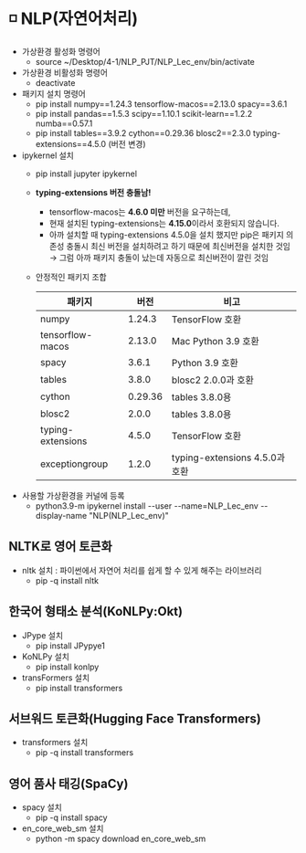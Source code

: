 # ◽ NLP(자연어처리)
- 가상환경 활성화 명령어
    - source ~/Desktop/4-1/NLP_PJT/NLP_Lec_env/bin/activate
- 가상환경 비활성화 명령어
    - deactivate
- 패키지 설치 명령어
    - pip install numpy==1.24.3 tensorflow-macos==2.13.0 spacy==3.6.1
    - pip install pandas==1.5.3 scipy==1.10.1 scikit-learn==1.2.2 numba==0.57.1
    - pip install tables==3.9.2 cython==0.29.36 blosc2==2.3.0 typing-extensions==4.5.0 (버전 변경)
- ipykernel 설치
    - pip install jupyter ipykernel
    - **typing-extensions 버전 충돌남!**
        - tensorflow-macos는 **4.6.0 미만** 버전을 요구하는데,
        - 현재 설치된 typing-extensions는 **4.15.0**이라서 호환되지 않습니다.
        - 아까 설치할 때 typing-extensions 4.5.0을 설치 했지만 pip은 패키지 의존성 충돌시 최신 버전을 설치하려고 하기 때문에 최신버전을 설치한 것임 → 그럼 아까 패키지 충돌이 났는데 자동으로 최신버전이 깔린 것임
    - 안정적인 패키지 조합
        
        
        | **패키지** | **버전** | **비고** |
        | --- | --- | --- |
        | numpy | 1.24.3 | TensorFlow 호환 |
        | tensorflow-macos | 2.13.0 | Mac Python 3.9 호환 |
        | spacy | 3.6.1 | Python 3.9 호환 |
        | tables | 3.8.0 | blosc2 2.0.0과 호환 |
        | cython | 0.29.36 | tables 3.8.0용 |
        | blosc2 | 2.0.0 | tables 3.8.0용 |
        | typing-extensions | 4.5.0 | TensorFlow 호환 |
        | exceptiongroup | 1.2.0 | typing-extensions 4.5.0과 호환 |
- 사용할 가상환경을 커널에 등록
    - python3.9-m ipykernel install --user --name=NLP_Lec_env --display-name "NLP(NLP_Lec_env)"

## NLTK로 영어 토큰화

- nltk 설치 : 파이썬에서 자연어 처리를 쉽게 할 수 있게 해주는 라이브러리
    - pip -q install nltk

## 한국어 형태소 분석(KoNLPy:Okt)

- JPype 설치
    - pip install JPypye1
- KoNLPy 설치
    - pip install konlpy
- transFormers 설치
    - pip install transformers
## 서브워드 토큰화(Hugging Face Transformers)

- transformers 설치
    - pip -q install transformers

## 영어 품사 태깅(SpaCy)

- spacy 설치
    - pip -q install spacy
- en_core_web_sm 설치
    - python -m spacy download en_core_web_sm
